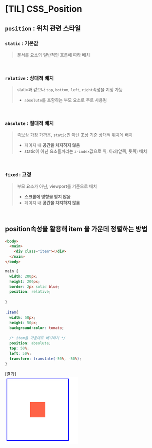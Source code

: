 # [TIL] CSS_Position

## `position` : 위치 관련 스타일

### `static` : 기본값
> 문서를 요소의 일반적인 흐름에 따라 배치

<br>

### `relative` : 상대적 배치
> static과 같으나 `top`, `bottom`, `left`, `right`속성을 지정 가능
> - `absolute`를 포함하는 부모 요소로 주로 사용됨

<br>

### `absolute` : 절대적 배치
> 족보상 가장 가까운, `static`인 아닌 조상 기준 상대적 위치에 배치
> - 페이지 내 **공간을 차지하지 않음**
> - static이 아닌 요소들끼리는 `z-index`값으로 위, 아래(앞쪽, 뒷쪽) 배치

<br>

### `fixed` : 고정
> 부모 요소가 아닌, viewport를 기준으로 배치
> - **스크롤에 영향을 받지 않음**
> - 페이지 내 **공간을 차지하지 않음**

<br>

## position속성을 활용해 item 을 가운데 정렬하는 방법

```html
<body>
  <main>
    <div class="item"></div>
  </main>
</body>
```

```css
main {
  width: 200px;
  height: 200px;
  border: 2px solid blue;
  position: relative;
  
}

.item{
  width: 50px;
  height: 50px;
  background-color: tomato;

  /* item을 가운데로 배치하기 */
  position: absolute;
  top: 50%;
  left: 50%;
  transform: translate(-50%, -50%);
}
```

[결과] <br>
![position을 활용한 결과 화면](image.png)